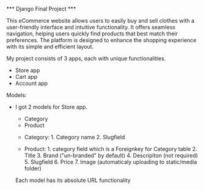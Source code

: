 *** Django Final Project ***

This eCommerce website allows users to easily buy and sell clothes with a user-friendly interface and intuitive functionality. It offers seamless navigation, helping users quickly find products that best match their preferences. The platform is designed to enhance the shopping experience with its simple and efficient layout.

My project consists of 3 apps, each with unique functionalities.

* Store app
* Cart app
* Account app

Models:

 - I got 2 models for Store app.
    * Category
    * Product 

    - Category: 1. Category name
                2. Slugfield

    - Product: 1. category field which is a Foreignkey for Category table
               2. Title 
               3. Brand ("un-branded" by default)
               4. Descripiton (not required)
               5. Slugfield
               6. Price 
               7. Image (automaticaly uploading to static/media folder)  

    Each model has its absolute URL functionality          

